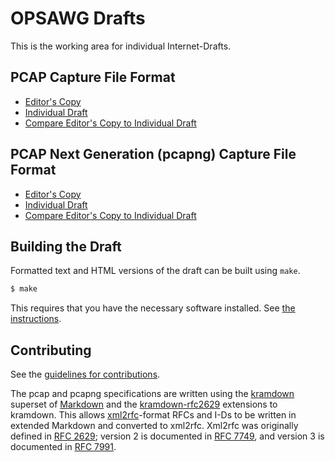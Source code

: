 # OPSAWG Drafts

This is the working area for individual Internet-Drafts.

## PCAP Capture File Format

* [Editor's Copy](https://pcapng.github.io/pcapng/#go.draft-gharris-opsawg-pcap.html)
* [Individual Draft](https://tools.ietf.org/html/draft-gharris-opsawg-pcap)
* [Compare Editor's Copy to Individual Draft](https://pcapng.github.io/pcapng/#go.draft-gharris-opsawg-pcap.diff)

## PCAP Next Generation (pcapng) Capture File Format

* [Editor's Copy](https://pcapng.github.io/pcapng/#go.draft-tuexen-opsawg-pcapng.html)
* [Individual Draft](https://tools.ietf.org/html/draft-tuexen-opsawg-pcapng)
* [Compare Editor's Copy to Individual Draft](https://pcapng.github.io/pcapng/#go.draft-tuexen-opsawg-pcapng.diff)

## Building the Draft

Formatted text and HTML versions of the draft can be built using `make`.

```sh
$ make
```

This requires that you have the necessary software installed.  See
[the instructions](https://github.com/martinthomson/i-d-template/blob/master/doc/SETUP.md).


## Contributing

See the
[guidelines for contributions](https://github.com/pcapng/pcapng/blob/master/CONTRIBUTING.md).

The pcap and pcapng specifications are written using the
[kramdown](https://kramdown.gettalong.org) superset of
[Markdown](https://daringfireball.net/projects/markdown/syntax) and the
[kramdown-rfc2629](https://github.com/cabo/kramdown-rfc2629) extensions
to kramdown.  This allows
[xml2rfc](https://xml2rfc.tools.ietf.org)-format RFCs and I-Ds to be
written in extended Markdown and converted to xml2rfc.  Xml2rfc was
originally defined in [RFC 2629](https://tools.ietf.org/html/rfc2629);
version 2 is documented in [RFC
7749](https://tools.ietf.org/html/rfc7749), and version 3 is documented
in [RFC 7991](https://tools.ietf.org/html/rfc7991).
